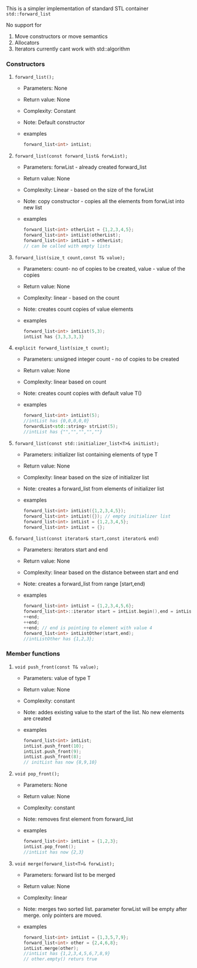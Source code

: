 This is a simpler implementation of standard STL container `std::forward_list`

No support for 

1. Move constructors or move semantics
2. Allocators
3. Iterators currently cant work with std::algorithm

### Constructors

1. `forward_list();`
    * Parameters: None
    * Return value: None
    * Complexity: Constant
    * Note: Default constructor
    * examples

	  ```c++
      forward_list<int> intList;
	  ```	
  
2. `forward_list(const forward_list& forwList);`
    * Parameters: forwList - already created forward_list
    * Return value: None
    * Complexity: Linear - based on the size of the forwList
    * Note: copy constructor - copies all the elements from forwList into new list
    * examples

	  ```c++
	  forward_list<int> otherList = {1,2,3,4,5};
      forward_list<int> intList(otherList);	
      forward_list<int> intList = otherList;
	  // can be called with empty lists
	  ```


3. `forward_list(size_t count,const T& value);`
    * Parameters: count- no of copies to be created, value - value of the copies
    * Return value: None
    * Complexity: linear - based on the count
    * Note: creates count copies of value elements
    * examples

		```c++
		forward_list<int> intList(5,3);	
		intList has {3,3,3,3,3}
		```

4. `explicit forward_list(size_t count);`
    * Parameters: unsigned integer count - no of copies to be created
    * Return value: None
    * Complexity: linear based on count
    * Note: creates count copies with default value T()
    * examples

		```c++
		forward_list<int> intList(5);
		//intList has {0,0,0,0,0}
		forwardList<std::string> strList(5);
		//intList has {"","","","",""}
		```

5. `forward_list(const std::initializer_list<T>& initList);`
    * Parameters: initializer list containing elements of type T
    * Return value: None
    * Complexity: linear based on the size of initializer list
    * Note: creates a forward_list from elements of initializer list
    * examples
	
		```c++
		forward_list<int> intList({1,2,3,4,5});
		forward_list<int> intList({}); // empty initializer list
		forward_list<int> intList = {1,2,3,4,5};
		forward_list<int> intList = {};
		```

6. `forward_list(const iterator& start,const iterator& end)`
    * Parameters: iterators start and end
    * Return value: None
    * Complexity: linear based on the distance between start and end
    * Note: creates a forward_list from range [start,end)
    * examples
		
		```c++
		forward_list<int> intList = {1,2,3,4,5,6};
		forward_list<int>::iterator start = intList.begin(),end = intList.begin();
		++end;
		++end;
		++end; // end is pointing to element with value 4
		forward_list<int> intListOther(start,end);
		//intListOther has {1,2,3};
		```

### Member functions

1. `void push_front(const T& value);`
    * Parameters: value of type T
    * Return value: None
    * Complexity: constant
    * Note: addes existing value to the start of the list. No new elements are created
    * examples

		```c++
		forward_list<int> intList;
		intList.push_front(10);
		intList.push_front(9);
		intList.push_front(8);
		// initList has now {8,9,10}
		```
2. `void pop_front();`
    * Parameters: None
    * Return value: None
    * Complexity: constant
    * Note: removes first element from forward_list
    * examples

		```c++
		forward_list<int> intList = {1,2,3};
		intList.pop_front();
		//intList has now {2,3}
		```

3. `void merge(forward_list<T>& forwList);`
    * Parameters: forward list to be merged
    * Return value: None
    * Complexity: linear
    * Note: merges two sorted list. parameter forwList will be empty after merge. only pointers are moved.
    * examples

		```c++
		forward_list<int> intList = {1,3,5,7,9};
		forward_list<int> other = {2,4,6,8};
		intList.merge(other);
		//intList has {1,2,3,4,5,6,7,8,9}
		// other.empty() returs true
		```



